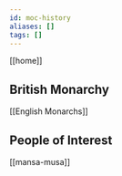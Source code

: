 ```yaml
---
id: moc-history
aliases: []
tags: []
---
```


[[home]]

## British Monarchy

[[English Monarchs]]

## People of Interest

[[mansa-musa]]
